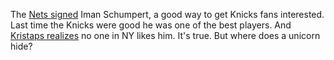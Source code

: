 The <a href="https://nypost.com/2019/11/13/nets-sign-iman-shumpert-amid-growing-caris-levert-concern/">Nets signed</a> Iman Schumpert, a good way to get Knicks fans interested. Last time the Knicks were good he was one of the best players. And <a href="https://nypost.com/2019/11/13/kristaps-porzingis-realizes-knicks-fans-are-going-to-boo-the-hell-out-of-him/">Kristaps realizes</a> no one in NY likes him. It's true. But where does a unicorn hide?
